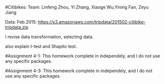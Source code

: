 #Citibikes:
Team: Linfeng Zhou, Yi Zhang, Xiaoge Wu,Yining Fan, Zeyu Jiang

Data: Feb.2015: https://s3.amazonaws.com/tripdata/201502-citibike-tripdata.zip

I revise data transformation, selecting data.

also explain t-test and Shapito test.


#Assignment 4-1:
This homework complete in independely, and I do not use any specific packages.

#Assignment 4-3:
This homework complete in independely, and I do not use any specific packages.

